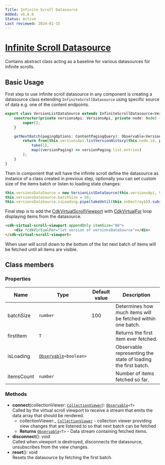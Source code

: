 ```yaml
---
Title: Infinite Scroll Datasource
Added: v6.6.0
Status: Active
Last reviewed: 2024-01-15
---
```


# [Infinite Scroll Datasource](../../../lib/content-services/src/lib/infinite-scroll-datasource/infinite-scroll-datasource.ts "Defined in infinite-scroll-datasource.ts")

Contains abstract class acting as a baseline for various datasources for infinite scrolls. 

## Basic Usage

First step to use infinite scroll datasource in any component is creating a datasource class extending `InfiniteScrollDatasource` using specific source of data e.g. one of the content endpoints.
```ts
export class VersionListDataSource extends InfiniteScrollDatasource<VersionEntry> {
    constructor(private versionsApi: VersionsApi, private node: Node) {
        super();
    }

    getNextBatch(pagingOptions: ContentPagingQuery): Observable<VersionEntry[]> {
        return from(this.versionsApi.listVersionHistory(this.node.id, pagingOptions)).pipe(
            take(1),
            map((versionPaging) => versionPaging.list.entries)
        );
    }
}
```

Then in component that will have the infinite scroll define the datasource as instance of a class created in previous step, optionally you can set custom size of the items batch or listen to loading state changes:
```ts
this.versionsDataSource = new VersionListDataSource(this.versionsApi, this.node);
this.versionsDataSource.batchSize = 50;
this.versionsDataSource.isLoading.pipe(takeUntil(this.onDestroy$)).subscribe((isLoading) => this.isLoading = isLoading);
```

Final step is to add the [CdkVirtualScrollViewport](https://material.angular.io/cdk/scrolling/api#CdkVirtualScrollViewport) with [CdkVirtualFor](https://material.angular.io/cdk/scrolling/api#CdkVirtualForOf) loop displaying items from the datasource.
```html
<cdk-virtual-scroll-viewport appendOnly itemSize="88">
    <div *cdkVirtualFor="let version of versionsDataSource"></div>
</cdk-virtual-scroll-viewport>
```

When user will scroll down to the bottom of the list next batch of items will be fetched until all items are visible.

## Class members

### Properties

| Name | Type | Default value | Description |
| ---- | ---- | ------------- | ----------- |
| batchSize | `number` | 100 | Determines how much items will be fetched within one batch. |
| firstItem | `T` | | Returns the first item ever fetched. |
| isLoading | [`Observable`](https://rxjs.dev/api/index/class/Observable)`<boolean>` | | Observable representing the state of loading the first batch. |
| itemsCount | `number` | | Number of items fetched so far. |

### Methods

-   **connect**(collectionViewer: [`CollectionViewer`](https://material.angular.io/cdk/collections/api)): [`Observable`](https://rxjs.dev/api/index/class/Observable)`<T>`<br/>
    Called by the virtual scroll viewport to receive a stream that emits the data array that should be rendered.
    -   collectionViewer:_ [`CollectionViewer`](https://material.angular.io/cdk/collections/api)  - collection viewer providing view changes that are listened to so that next batch can be fetched
    -   **Returns** [`Observable`](https://rxjs.dev/api/index/class/Observable)`<T>` - Data stream containing fetched items.
-   **disconnect**(): void<br/>
    Called when viewport is destroyed, disconnects the datasource, unsubscribes from the view changes.
-   **reset**(): void<br/>
    Resets the datasource by fetching the first batch.
